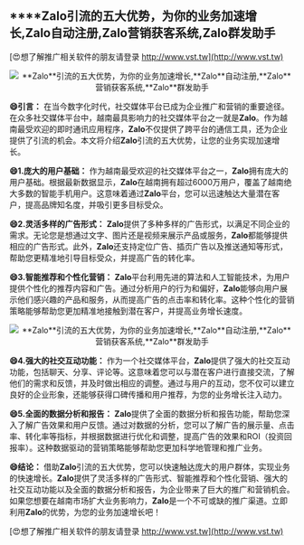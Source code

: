 ## ****Zalo**引流的五大优势，为你的业务加速增长,**Zalo**自动注册,**Zalo**营销获客系统,**Zalo**群发助手**

[😍想了解推广相关软件的朋友请登录 http://www.vst.tw](http://www.vst.tw)

 <center><img src="https://vst.tw/MP4/tuiguang/png/6.png" alt="**Zalo**引流的五大优势，为你的业务加速增长,**Zalo**自动注册,**Zalo**营销获客系统,**Zalo**群发助手"></center>

**😄引言：**
在当今数字化时代，社交媒体平台已成为企业推广和营销的重要途径。在众多社交媒体平台中，越南最具影响力的社交媒体平台之一就是**Zalo**。作为越南最受欢迎的即时通讯应用程序，**Zalo**不仅提供了跨平台的通信工具，还为企业提供了引流的机会。本文将介绍**Zalo**引流的五大优势，让您的业务实现加速增长。

**😄1.庞大的用户基础：**
作为越南最受欢迎的社交媒体平台之一，**Zalo**拥有庞大的用户基础。根据最新数据显示，**Zalo**在越南拥有超过6000万用户，覆盖了越南绝大多数的智能手机用户。这意味着通过**Zalo**平台，您可以迅速触达大量潜在客户，提高品牌知名度，并吸引更多目标受众。

**😄2.灵活多样的广告形式：**
**Zalo**提供了多种多样的广告形式，以满足不同企业的需求。无论您是想通过文字、图片还是视频来展示产品或服务，**Zalo**都能够提供相应的广告形式。此外，**Zalo**还支持定位广告、插页广告以及推送通知等形式，帮助您更精准地引导目标受众，并提高广告的转化率。

**😄3.智能推荐和个性化营销：**
**Zalo**平台利用先进的算法和人工智能技术，为用户提供个性化的推荐内容和广告。通过分析用户的行为和偏好，**Zalo**能够向用户展示他们感兴趣的产品和服务，从而提高广告的点击率和转化率。这种个性化的营销策略能够帮助您更加精准地接触到潜在客户，并提高业务增长速度。

 <center><img src="https://vst.tw/MP4/tuiguang/png/1.png" alt="**Zalo**引流的五大优势，为你的业务加速增长,**Zalo**自动注册,**Zalo**营销获客系统,**Zalo**群发助手"></center>

**😄4.强大的社交互动功能：**
作为一个社交媒体平台，**Zalo**提供了强大的社交互动功能，包括聊天、分享、评论等。这意味着您可以与潜在客户进行直接交流，了解他们的需求和反馈，并及时做出相应的调整。通过与用户的互动，您不仅可以建立良好的企业形象，还能够获得口碑传播和用户推荐，为您的业务增长注入动力。

**😄5.全面的数据分析和报告：**
**Zalo**提供了全面的数据分析和报告功能，帮助您深入了解广告效果和用户反馈。通过对数据的分析，您可以了解广告的展示量、点击率、转化率等指标，并根据数据进行优化和调整，提高广告的效果和ROI（投资回报率）。这种数据驱动的营销策略能够帮助您更加科学地管理和推广业务。

**😄结论：**
借助**Zalo**引流的五大优势，您可以快速触达庞大的用户群体，实现业务的快速增长。**Zalo**提供了灵活多样的广告形式、智能推荐和个性化营销、强大的社交互动功能以及全面的数据分析和报告，为企业带来了巨大的推广和营销机会。如果您想要在越南市场扩大业务影响力，**Zalo**是一个不可或缺的推广渠道。立即利用**Zalo**的优势，为您的业务加速增长吧！

[😍想了解推广相关软件的朋友请登录 http://www.vst.tw](http://www.vst.tw)



